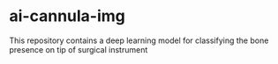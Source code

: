 # ai-cannula-img
This repository contains a deep learning model for classifying the bone presence on tip of surgical instrument
